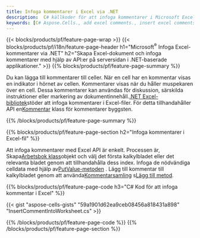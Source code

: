 ```yaml
---
title: Infoga kommentarer i Excel via .NET
description:  C# källkoder för att infoga kommentarer i Microsoft Excel-filer med hjälp av .NET Library.
keywords: [C# Aspose.Cells., add excel comments., insert excel comments., access excel comments., remove excel comments., delete excel comments., add comments in excel., insert comments in excel., access comments in excel., remove comments in excel., delete comments in excel]
---
```

{{< blocks/products/pf/feature-page-wrap >}}
{{< blocks/products/pf/i18n/feature-page-header h1="Microsoft<sup>&reg;</sup> Infoga Excel-kommentarer via .NET" h2="Skapa Excel-dokument och infoga kommentarer med hjälp av API:er på serversidan i .NET-baserade applikationer." >}}
{{% blocks/products/pf/feature-page-summary %}}

 Du kan lägga till kommentarer till celler. När en cell har en kommentar visas en indikator i hörnet av cellen. Kommentarer visas när du håller muspekaren över en cell. Dessa kommentarer kan användas för diskussion, särskilda instruktioner eller markering av dokumentinnehåll.[.NET Excel-bibliotek](/cells/sv/net/)stöder att infoga kommentarer i Excel-filer. För detta tillhandahåller API en[Kommentar](https://reference.aspose.com/cells/net/aspose.cells/comment) klass för kommentarer byggsten.

{{% /blocks/products/pf/feature-page-summary %}}

{{% blocks/products/pf/feature-page-section h2="Infoga kommentarer i Excel-fil" %}}

 Att infoga kommentarer med Excel API är enkelt. Processen är, Skapa[Arbetsbok klass](https://reference.aspose.com/cells/net/aspose.cells/workbook)objekt och välj det första kalkylbladet eller det relevanta bladet genom att tillhandahålla dess index. Infoga de nödvändiga celldata med hjälp av[PutValue-metoden](https://reference.aspose.com/cells/net/aspose.cells/cell/methods/putvalue/index) . Lägg till kommentar till kalkylbladet genom att använda[Kommentarsamling](https://reference.aspose.com/cells/net/aspose.cells/commentcollection) s[Lägg till metod](https://reference.aspose.com/cells/net/aspose.cells.commentcollection/add/methods/1).

{{% blocks/products/pf/feature-page-code h3="C# Kod för att infoga kommentar i Excel" %}}

{{< gist "aspose-cells-gists" "59a1901d62ea9ceb08456a818431a898" "InsertCommentIntoWorksheet.cs" >}}

{{% /blocks/products/pf/feature-page-code %}}
{{% /blocks/products/pf/feature-page-section %}}
